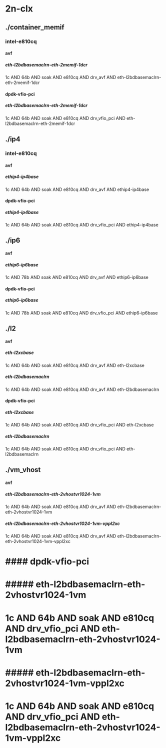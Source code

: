 # 2n-clx
## ./container_memif
### intel-e810cq
#### avf
##### eth-l2bdbasemaclrn-eth-2memif-1dcr
1c AND 64b AND soak AND e810cq AND drv_avf AND eth-l2bdbasemaclrn-eth-2memif-1dcr
#### dpdk-vfio-pci
##### eth-l2bdbasemaclrn-eth-2memif-1dcr
1c AND 64b AND soak AND e810cq AND drv_vfio_pci AND eth-l2bdbasemaclrn-eth-2memif-1dcr
## ./ip4
### intel-e810cq
#### avf
##### ethip4-ip4base
1c AND 64b AND soak AND e810cq AND drv_avf AND ethip4-ip4base
#### dpdk-vfio-pci
##### ethip4-ip4base
1c AND 64b AND soak AND e810cq AND drv_vfio_pci AND ethip4-ip4base
## ./ip6
#### avf
##### ethip6-ip6base
1c AND 78b AND soak AND e810cq AND drv_avf AND ethip6-ip6base
#### dpdk-vfio-pci
##### ethip6-ip6base
1c AND 78b AND soak AND e810cq AND drv_vfio_pci AND ethip6-ip6base
## ./l2
#### avf
##### eth-l2xcbase
1c AND 64b AND soak AND e810cq AND drv_avf AND eth-l2xcbase
##### eth-l2bdbasemaclrn
1c AND 64b AND soak AND e810cq AND drv_avf AND eth-l2bdbasemaclrn
#### dpdk-vfio-pci
##### eth-l2xcbase
1c AND 64b AND soak AND e810cq AND drv_vfio_pci AND eth-l2xcbase
##### eth-l2bdbasemaclrn
1c AND 64b AND soak AND e810cq AND drv_vfio_pci AND eth-l2bdbasemaclrn
## ./vm_vhost
#### avf
##### eth-l2bdbasemaclrn-eth-2vhostvr1024-1vm
1c AND 64b AND soak AND e810cq AND drv_avf AND eth-l2bdbasemaclrn-eth-2vhostvr1024-1vm
##### eth-l2bdbasemaclrn-eth-2vhostvr1024-1vm-vppl2xc
1c AND 64b AND soak AND e810cq AND drv_avf AND eth-l2bdbasemaclrn-eth-2vhostvr1024-1vm-vppl2xc
# #### dpdk-vfio-pci
# ##### eth-l2bdbasemaclrn-eth-2vhostvr1024-1vm
# 1c AND 64b AND soak AND e810cq AND drv_vfio_pci AND eth-l2bdbasemaclrn-eth-2vhostvr1024-1vm
# ##### eth-l2bdbasemaclrn-eth-2vhostvr1024-1vm-vppl2xc
# 1c AND 64b AND soak AND e810cq AND drv_vfio_pci AND eth-l2bdbasemaclrn-eth-2vhostvr1024-1vm-vppl2xc
